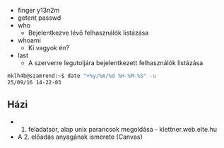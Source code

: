 

- finger y13n2m
- getent passwd
- who
	- Bejelentkezve lévő felhasználók listázása
- whoami
	- Ki vagyok én?
- last
	- A szerverre legutoljára bejelentkezett felhasználók listázása
```bash
mklh4b@szamrend:~$ date "+%y/%m/%d %H-%M-%S" -u
25/09/16 14-22-03
```

## Házi
- 1. feladatsor, alap unix parancsok megoldása - klettner.web.elte.hu
- A 2. előadás anyagának ismerete (Canvas)